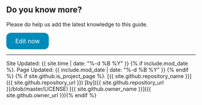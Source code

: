 ## Do you know more?

Please do help us add the latest knowledge to this guide.

<a href="{{ site.github.repository_url }}" class="button" style="background-color: #008CBA  ; border: none; color: white; padding: 12px 24px; text-align: center; text-decoration: none; display: inline-block; font-size: 16px; border-radius: 12px;">Edit now</a>

---

Site Updated: {{ site.time | date: "%-d %B %Y" }} {% if include.mod_date %}. Page Updated: {{ include.mod_date | date: "%-d %B %Y" }} {% endif %} {% if site.github.is_project_page %}. [{{ site.github.repository_name }}]({{ site.github.repository_url }}) [by]({{ site.github.repository_url }}/blob/master/LICENSE) [{{ site.github.owner_name }}]({{ site.github.owner_url }}){% endif %}


<style>
  @media screen and (max-width: 992px) {
    .github-ribbon {
      display:none
    }
  }
</style>
